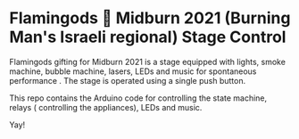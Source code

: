 # Flamingods 🦩 Midburn 2021 (Burning Man's Israeli regional) Stage Control

Flamingods gifting for Midburn 2021 is a stage equipped with lights, smoke machine, bubble machine, lasers, LEDs and music for spontaneous performance .
The stage is operated using a single push button.

This repo contains the Arduino code for controlling the state machine, relays ( controlling the appliances), LEDs and music.

Yay!